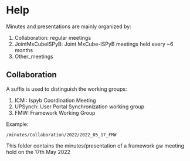 # Help

Minutes and presentations are mainly organized by:
1. Collaboration: regular meetings
2. JointMxCubeISPyB: Joint MxCube-ISPyB meetings held every ~6 months
3. Other_meetings

## Collaboration

A suffix is used to distinguish the working groups:

1. ICM : Ispyb Coordination Meeting
2. UPSynch: User Portal Synchronization working group
3. FMW: Framework Working Group

Example:
```
/minutes/Collaboration/2022/2022_05_17_FMW
```
This folder contains the minutes/presentation of a framework gw meeting hold on the 17th May 2022 

